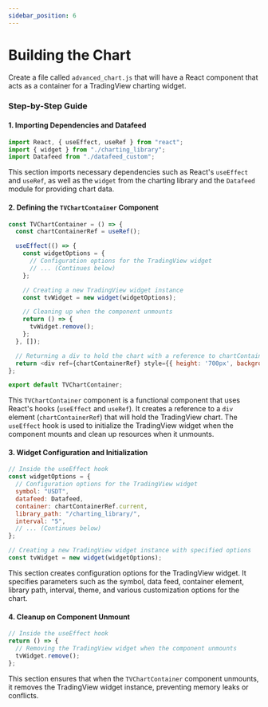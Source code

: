 ```yaml
---
sidebar_position: 6
---
```


# Building the Chart

Create a file called `advanced_chart.js` that will have a  React component that acts as a container for a TradingView charting widget. 

### Step-by-Step Guide

#### 1. Importing Dependencies and Datafeed

```javascript
import React, { useEffect, useRef } from "react";
import { widget } from "./charting_library";
import Datafeed from "./datafeed_custom";
```

This section imports necessary dependencies such as React's `useEffect` and `useRef`, as well as the `widget` from the charting library and the `Datafeed` module for providing chart data.

#### 2. Defining the `TVChartContainer` Component

```javascript
const TVChartContainer = () => {
  const chartContainerRef = useRef();

  useEffect(() => {
    const widgetOptions = {
      // Configuration options for the TradingView widget
      // ... (Continues below)
    };

    // Creating a new TradingView widget instance
    const tvWidget = new widget(widgetOptions);

    // Cleaning up when the component unmounts
    return () => {
      tvWidget.remove();
    };
  }, []);

  // Returning a div to hold the chart with a reference to chartContainerRef
  return <div ref={chartContainerRef} style={{ height: '700px', backgroundColor: 'black' }} />;
};

export default TVChartContainer;
```

This `TVChartContainer` component is a functional component that uses React's hooks (`useEffect` and `useRef`). It creates a reference to a `div` element (`chartContainerRef`) that will hold the TradingView chart. The `useEffect` hook is used to initialize the TradingView widget when the component mounts and clean up resources when it unmounts.

#### 3. Widget Configuration and Initialization

```javascript
// Inside the useEffect hook
const widgetOptions = {
  // Configuration options for the TradingView widget
  symbol: "USDT",
  datafeed: Datafeed,
  container: chartContainerRef.current,
  library_path: "/charting_library/",
  interval: "5",
  // ... (Continues below)
};

// Creating a new TradingView widget instance with specified options
const tvWidget = new widget(widgetOptions);
```

This section creates configuration options for the TradingView widget. It specifies parameters such as the symbol, data feed, container element, library path, interval, theme, and various customization options for the chart.

#### 4. Cleanup on Component Unmount

```javascript
// Inside the useEffect hook
return () => {
  // Removing the TradingView widget when the component unmounts
  tvWidget.remove();
};
```

This section ensures that when the `TVChartContainer` component unmounts, it removes the TradingView widget instance, preventing memory leaks or conflicts.



